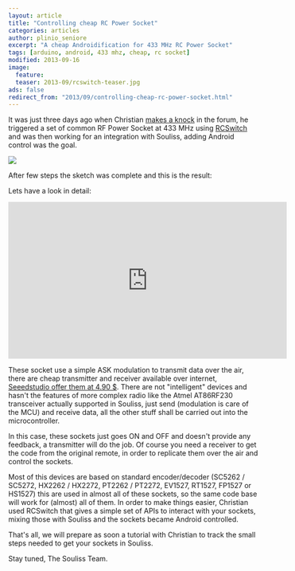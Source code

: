 ```yaml
---
layout: article
title: "Controlling cheap RC Power Socket"
categories: articles
author: plinio_seniore
excerpt: "A cheap Androidification for 433 MHz RC Power Socket"
tags: [arduino, android, 433 mhz, cheap, rc socket]
modified: 2013-09-16
image:
  feature: 
  teaser: 2013-09/rcswitch-teaser.jpg
ads: false  
redirect_from: "2013/09/controlling-cheap-rc-power-socket.html"
---
```


It was just three days ago when Christian [makes a knock](https://groups.google.com/forum/?fromgroups#!topic/souliss/F_VheIs5Te8) in the forum, he triggered a set of common RF Power Socket at 433 MHz using [RCSwitch](https://github.com/sui77/rc-switch) and was then working for an integration with Souliss, adding Android control was the goal.

![](http://souliss.github.io/images/2013-09/rcswitch.jpg?raw=true)

After few steps the sketch was complete and this is the result:

Lets have a look in detail:

<iframe width="560" height="315" src="https://www.youtube.com/embed/S5AaDj3JlFk" frameborder="0" allowfullscreen></iframe>

These socket use a simple ASK modulation to transmit data over the air, there are cheap transmitter and receiver available over internet, [Seeedstudio offer them at 4.90 $](http://www.seeedstudio.com/depot/433mhz-rf-link-kit-p-127.html). There are not "intelligent" devices and hasn't the features of more complex radio like the Atmel AT86RF230 transceiver actually supported in Souliss, just send (modulation is care of the MCU) and receive data, all the other stuff shall be carried out into the microcontroller.

In this case, these sockets just goes ON and OFF and doesn't provide any feedback, a transmitter will do the job. Of course you need a receiver to get the code from the original remote, in order to replicate them over the air and control the sockets.

Most of this devices are based on standard encoder/decoder (SC5262 / SC5272, HX2262 / HX2272, PT2262 / PT2272, EV1527, RT1527, FP1527 or HS1527) this are used in almost all of these sockets, so the same code base will work for (almost) all of them.
In order to make things easier, Christian used RCSwitch that gives a simple set of APIs to interact with your sockets, mixing those with Souliss and the sockets became Android controlled.

That's all, we will prepare as soon a tutorial with Christian to track the small steps needed to get your sockets in Souliss.

Stay tuned,
The Souliss Team.